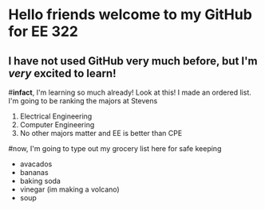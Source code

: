 # Hello friends welcome to my GitHub for EE 322 
## I have not used GitHub very much before, but I'm *very* excited to learn!

#**infact**, I'm learning so much already! Look at this! I made an ordered list. I'm going to be ranking the  majors at Stevens

1. Electrical Engineering
2. Computer Engineering
3. No other majors matter and EE is better than CPE

#now, I'm going to type out my grocery list here for safe keeping
- avacados
- bananas
- baking soda
- vinegar (im making a volcano)
- soup


  

